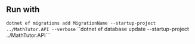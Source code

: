 ## Run with
   ```dotnet ef migrations add MigrationName --startup-project ../MathTutor.API --verbose```
   ``dotnet ef database update --startup-project ../MathTutor.API```